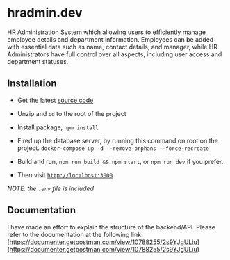 # hradmin.dev

HR Administration System which allowing users to efficiently manage employee details and department information. Employees can be added with essential data such as name, contact details, and manager, while HR Administrators have full control over all aspects, including user access and department statuses.

## Installation

- Get the latest [source code](https://github.com/makhosi6/hradmin.dev/releases/latest)

- Unzip and `cd` to the root of the project

- Install package, `npm install`

- Fired up the database server, by running this command on root on the project. `docker-compose up -d --remove-orphans --force-recreate`

- Build and run, `npm run build && npm start`, or `npm run dev` if you prefer.

- Then visit [`http://localhost:3000`](http://localhost:3000/)

_NOTE: the `.env` file is included_

## Documentation

I have made an effort to explain the structure of the backend/API. Please refer to the documentation at the following link: [https://documenter.getpostman.com/view/10788255/2s9YJgULiu](https://documenter.getpostman.com/view/10788255/2s9YJgULiu)
